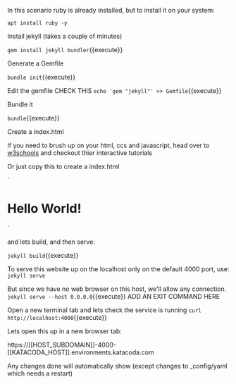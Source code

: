 In this scenario ruby is already installed, but to install it on your system:

`apt install ruby -y`

Install jekyll (takes  a couple of minutes)

`gem install jekyll bundler`{{execute}}

Generate a Gemfile

`bundle init`{{execute}}

Edit the gemfile
CHECK THIS
`echo 'gem "jekyll"' >> Gemfile`{{execute}}

Bundle it

`bundle`{{execute}}

Create a index.html

If you need to brush up on your html, ccs and javascript,
head over to [w3schools](https://www.w3schools.com/) and checkout thier interactive tutorials

Or just copy this to create a index.html

`<!doctype html>
<html>
  <head>
    <meta charset="utf-8">
    <title>Home</title>
  </head>
  <body>
    <h1>Hello World!</h1>
  </body>
</html>`

and lets build, and then serve:

`jekyll build`{{execute}}


To serve this website up on the localhost only on the default 4000 port, use:
`jekyll serve`


But since we have no web browser on this host, we'll allow any connection.
`jekyll serve --host 0.0.0.0`{{execute}}
ADD AN EXIT COMMAND HERE


Open a  new terminal tab and lets check the service is running
`curl http://localhost:4000`{{execute}}


Lets open this up in a new browser tab:

https://[[HOST_SUBDOMAIN]]-4000-[[KATACODA_HOST]].environments.katacoda.com

Any changes done will automatically show (except changes to _config/yaml which needs a restart)
